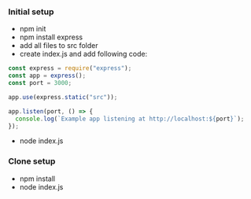 ### Initial setup

- npm init
- npm install express
- add all files to src folder
- create index.js and add following code:

```javascript
const express = require("express");
const app = express();
const port = 3000;

app.use(express.static("src"));

app.listen(port, () => {
  console.log(`Example app listening at http://localhost:${port}`);
});
```

- node index.js

### Clone setup

- npm install
- node index.js
